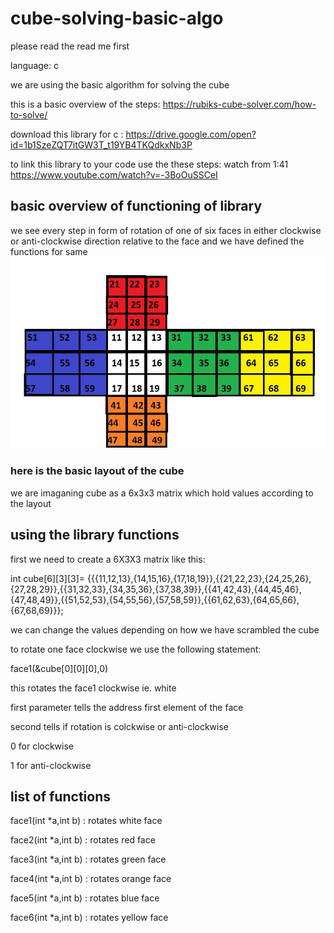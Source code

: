 # cube-solving-basic-algo
please read the read me first 

language: c

we are using the basic algorithm for solving the cube

this is a basic overview of the steps: https://rubiks-cube-solver.com/how-to-solve/

download this library for c : https://drive.google.com/open?id=1b1SzeZQT7itGW3T_t19YB4TKQdkxNb3P

to link this library to your code use the these steps: watch from 1:41 https://www.youtube.com/watch?v=-3BoOuSSCeI 

## basic overview of functioning of library
we see every step in form of rotation of one of six faces in either clockwise or anti-clockwise direction relative to the face and we have defined the functions for same 
![layout of cube](https://raw.githubusercontent.com/bhatakti-atama/cube-solving-basic-algo/master/Capture.JPG)
### here is the basic layout of the cube

we are imaganing cube as a 6x3x3 matrix which hold values according to the layout 

## using the library functions 

first we need to create a 6X3X3 matrix like this:

int cube[6][3][3]= {{{11,12,13},{14,15,16},{17,18,19}},{{21,22,23},{24,25,26},{27,28,29}},{{31,32,33},{34,35,36},{37,38,39}},{{41,42,43},{44,45,46},{47,48,49}},{{51,52,53},{54,55,56},{57,58,59}},{{61,62,63},{64,65,66},{67,68,69}}};

we can change the values depending on how we have scrambled the cube

to rotate one face clockwise we use the following statement:

face1(&cube[0][0][0],0)

this rotates the face1 clockwise ie. white

first parameter tells the address first element of the face 

second tells if rotation is colckwise or anti-clockwise 

0 for clockwise

1 for anti-clockwise

## list of functions

face1(int *a,int b) : rotates white face

face2(int *a,int b) : rotates red face

face3(int *a,int b) : rotates green face

face4(int *a,int b) : rotates orange face

face5(int *a,int b) : rotates blue face

face6(int *a,int b) : rotates yellow face
